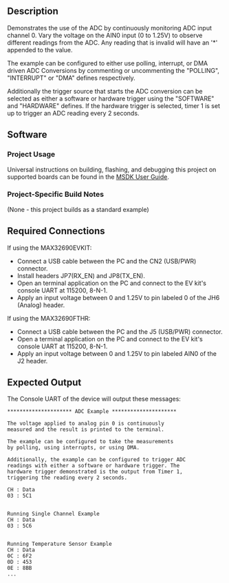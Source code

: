 ## Description

Demonstrates the use of the ADC by continuously monitoring ADC input channel 0.  Vary the voltage on the AIN0 input (0 to 1.25V) to observe different readings from the ADC. Any reading that is invalid will have an '*' appended to the value.

The example can be configured to either use polling, interrupt, or DMA driven ADC Conversions by commenting or uncommenting the "POLLING", "INTERRUPT" or "DMA" defines respectively.

Additionally the trigger source that starts the ADC conversion can be selected as either a software or hardware trigger using the "SOFTWARE" and "HARDWARE" defines. If the hardware trigger is selected, timer 1 is set up to trigger an ADC reading every 2 seconds.

## Software

### Project Usage

Universal instructions on building, flashing, and debugging this project on supported boards can be found in the [MSDK User Guide](https://analog-devices-msdk.github.io/msdk/USERGUIDE/).

### Project-Specific Build Notes

(None - this project builds as a standard example)

## Required Connections

If using the MAX32690EVKIT:
-   Connect a USB cable between the PC and the CN2 (USB/PWR) connector.
-   Install headers JP7(RX\_EN) and JP8(TX\_EN).
-   Open an terminal application on the PC and connect to the EV kit's console UART at 115200, 8-N-1.
-   Apply an input voltage between 0 and 1.25V to pin labeled 0 of the JH6 (Analog) header.

If using the MAX32690FTHR:
-   Connect a USB cable between the PC and the J5 (USB/PWR) connector.
-   Open a terminal application on the PC and connect to the EV kit's console UART at 115200, 8-N-1.
-   Apply an input voltage between 0 and 1.25V to pin labeled AIN0 of the J2 header.

## Expected Output

The Console UART of the device will output these messages:

```
********************* ADC Example *********************

The voltage applied to analog pin 0 is continuously
measured and the result is printed to the terminal.

The example can be configured to take the measurements
by polling, using interrupts, or using DMA.

Additionally, the example can be configured to trigger ADC
readings with either a software or hardware trigger. The
hardware trigger demonstrated is the output from Timer 1,
triggering the reading every 2 seconds.

CH : Data
03 : 5C1


Running Single Channel Example
CH : Data
03 : 5C6


Running Temperature Sensor Example
CH : Data
0C : 6F2
0D : 453
0E : 8BB
...
```
